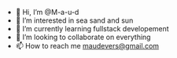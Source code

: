 - 👋 Hi, I’m @M-a-u-d
- 👀 I’m interested in sea sand and sun
- 🌱 I’m currently learning fullstack developement
- 💞️ I’m looking to collaborate on everything
- 📫 How to reach me maudevers@gmail.com
<!---
M-a-u-d/M-a-u-d is a ✨ special ✨ repository because its `README.md` (this file) appears on your GitHub profile.
You can click the Preview link to take a look at your changes.
--->

